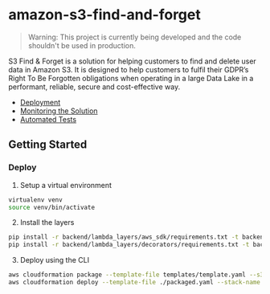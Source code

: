 amazon-s3-find-and-forget
=========================

> Warning: This project is currently being developed and the code shouldn't be used in production.

S3 Find & Forget is a solution for helping customers to find and delete user data in Amazon S3.
It is designed to help customers to fulfil their GDPR’s Right To Be Forgotten obligations when operating in a large Data Lake in a performant, reliable, secure and cost-effective way.

- [Deployment](#deploy)
- [Monitoring the Solution](docs/MONITORING.md)
- [Automated Tests](docs/TESTING.md)

## Getting Started

### Deploy

1. Setup a virtual environment

```bash
virtualenv venv
source venv/bin/activate
```

2. Install the layers
```bash
pip install -r backend/lambda_layers/aws_sdk/requirements.txt -t backend/lambda_layers/aws_sdk/python
pip install -r backend/lambda_layers/decorators/requirements.txt -t backend/lambda_layers/decorators/python
```

3. Deploy using the CLI
```bash
aws cloudformation package --template-file templates/template.yaml --s3-bucket your-temp-bucket --output-template-file packaged.yaml
aws cloudformation deploy --template-file ./packaged.yaml --stack-name s3f2 --capabilities CAPABILITY_IAM CAPABILITY_AUTO_EXPAND
```
